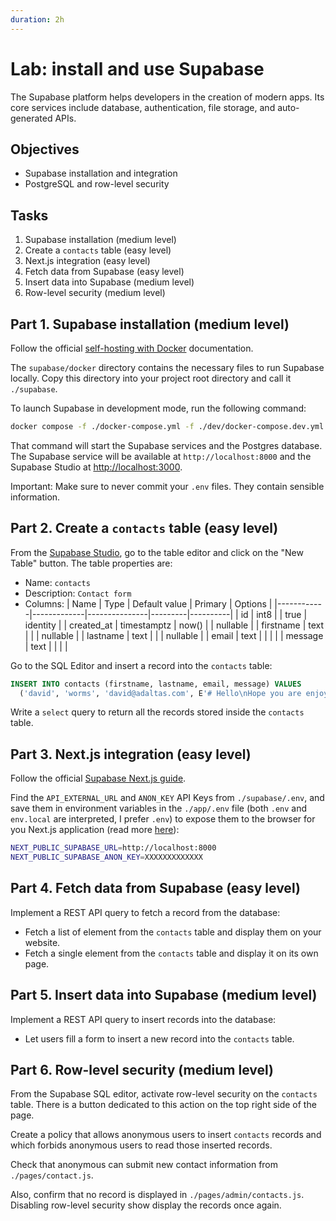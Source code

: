 ```yaml
---
duration: 2h
---
```


# Lab: install and use Supabase

The Supabase platform helps developers in the creation of modern apps. Its core services include database, authentication, file storage, and auto-generated APIs.

## Objectives

- Supabase installation and integration
- PostgreSQL and row-level security

## Tasks

1. Supabase installation (medium level)
2. Create a `contacts` table (easy level)
3. Next.js integration (easy level)
4. Fetch data from Supabase (easy level)
5. Insert data into Supabase (medium level)
6. Row-level security (medium level)

## Part 1. Supabase installation (medium level)

Follow the official [self-hosting with Docker](https://supabase.com/docs/guides/hosting/docker) documentation.

The `supabase/docker` directory contains the necessary files to run Supabase locally. Copy this directory into your project root directory and call it `./supabase`.

To launch Supabase in development mode, run the following command:

```bash
docker compose -f ./docker-compose.yml -f ./dev/docker-compose.dev.yml up
```

That command will start the Supabase services and the Postgres database. The Supabase service will be available at `http://localhost:8000` and the Supabase Studio at <http://localhost:3000>.

Important: Make sure to never commit your `.env` files. They contain sensible information.

## Part 2. Create a `contacts` table (easy level)

From the [Supabase Studio](http://localhost:3001), go to the table editor and click on the "New Table" button. The table properties are:

- Name: `contacts`
- Description: `Contact form`
- Columns:
  | Name       | Type        | Default value | Primary | Options  |
  |------------|-------------|---------------|---------|----------|
  | id         | int8        |               | true    | identity |
  | created_at | timestamptz | now()         |         | nullable |
  | firstname  | text        |               |         | nullable |
  | lastname   | text        |               |         | nullable |
  | email      | text        |               |         |          |
  | message    | text        |               |         |          |

Go to the SQL Editor and insert a record into the `contacts` table:

```sql
INSERT INTO contacts (firstname, lastname, email, message) VALUES
  ('david', 'worms', 'david@adaltas.com', E'# Hello\nHope you are enjoying the course.');
```

Write a `select` query to return all the records stored inside the `contacts` table.

## Part 3. Next.js integration (easy level)

Follow the official [Supabase Next.js guide](https://supabase.com/docs/guides/with-nextjs).

Find the `API_EXTERNAL_URL` and `ANON_KEY` API Keys from `./supabase/.env`, and save them in environment variables in the `./app/.env` file (both `.env` and `env.local` are interpreted, I prefer `.env`) to expose them to the browser for you Next.js application (read more [here](https://nextjs.org/docs/basic-features/environment-variables#exposing-environment-variables-to-the-browser)):

   ```bash
   NEXT_PUBLIC_SUPABASE_URL=http://localhost:8000
   NEXT_PUBLIC_SUPABASE_ANON_KEY=XXXXXXXXXXXXX
   ```

## Part 4. Fetch data from Supabase (easy level)

Implement a REST API query to fetch a record from the database:

- Fetch a list of element from the `contacts` table and display them on your website.
- Fetch a single element from the `contacts` table and display it on its own page.

## Part 5. Insert data into Supabase (medium level)

Implement a REST API query to insert records into the database:

- Let users fill a form to insert a new record into the `contacts` table.

## Part 6. Row-level security (medium level)

From the Supabase SQL editor, activate row-level security on the `contacts` table. There is a button dedicated to this action on the top right side of the page.

Create a policy that allows anonymous users to insert `contacts` records and which forbids anonymous users to read those inserted records.

Check that anonymous can submit new contact information from `./pages/contact.js`.

Also, confirm that no record is displayed in `./pages/admin/contacts.js`. Disabling row-level security show display the records once again.
